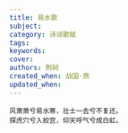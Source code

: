 ```yaml
---
title: 易水歌
subject: 
category: 诗词歌赋
tags: 
keywords: 
cover: 
authors: 荆轲
created_when: 战国·燕
updated_when: 
---
```


```
风萧萧兮易水寒，壮士一去兮不复还。
探虎穴兮入蛟宫，仰天呼气兮成白虹。
```
